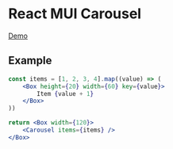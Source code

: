 # React MUI Carousel

[Demo](https://react-mui-carousel.netlify.app/)

## Example

```jsx
const items = [1, 2, 3, 4].map((value) => (
    <Box height={20} width={60} key={value}>
        Item {value + 1}
    </Box>
))

return <Box width={120}>
    <Carousel items={items} />
</Box>
```